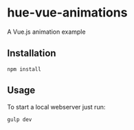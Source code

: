 # hue-vue-animations

A Vue.js animation example

## Installation

``` npm install ```

## Usage

To start a local webserver just run:

``` gulp dev ```